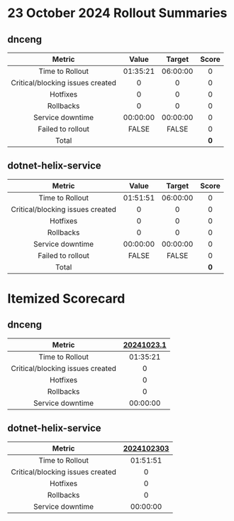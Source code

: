 # 23 October 2024 Rollout Summaries

## dnceng

|              Metric              |   Value  |  Target  |   Score   |
|:--------------------------------:|:--------:|:--------:|:---------:|
| Time to Rollout                  | 01:35:21 | 06:00:00 |     0     |
| Critical/blocking issues created |     0    |    0     |     0     |
| Hotfixes                         |     0    |    0     |     0     |
| Rollbacks                        |     0    |    0     |     0     |
| Service downtime                 | 00:00:00 | 00:00:00 |     0     |
| Failed to rollout                |   FALSE  |   FALSE  |     0     |
| Total                            |          |          |   **0**   |


## dotnet-helix-service

|              Metric              |   Value  |  Target  |   Score   |
|:--------------------------------:|:--------:|:--------:|:---------:|
| Time to Rollout                  | 01:51:51 | 06:00:00 |     0     |
| Critical/blocking issues created |     0    |    0     |     0     |
| Hotfixes                         |     0    |    0     |     0     |
| Rollbacks                        |     0    |    0     |     0     |
| Service downtime                 | 00:00:00 | 00:00:00 |     0     |
| Failed to rollout                |   FALSE  |   FALSE  |     0     |
| Total                            |          |          |   **0**   |


# Itemized Scorecard

## dnceng

| Metric | [20241023.1](https://dev.azure.com/dnceng/7ea9116e-9fac-403d-b258-b31fcf1bb293/_build/results?buildId=2567398) |
|:-----:|:-----:|
| Time to Rollout | 01:35:21 |
| Critical/blocking issues created | 0 |
| Hotfixes | 0 |
| Rollbacks | 0 |
| Service downtime | 00:00:00 |


## dotnet-helix-service

| Metric | [2024102303](https://dev.azure.com/dnceng/7ea9116e-9fac-403d-b258-b31fcf1bb293/_build/results?buildId=2567393) |
|:-----:|:-----:|
| Time to Rollout | 01:51:51 |
| Critical/blocking issues created | 0 |
| Hotfixes | 0 |
| Rollbacks | 0 |
| Service downtime | 00:00:00 |

